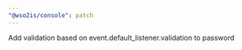 ```yaml
---
"@wso2is/console": patch
---
```


Add validation based on event.default_listener.validation to password

